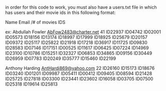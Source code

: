 in order for this code to work, you must also have a users.txt file in which has users and their movie ids in this following format:

Name
Email
/# of movies
IDS

ex:
Abdullah Fowler
AbFow2483@charter.net
41
ID22937
ID04742
ID02001
ID05573
ID18156
ID13174
ID18997
ID17999
ID18925
ID25679
ID20157
ID09372
ID25117
ID25822
ID21918
ID17218
ID36917
ID11725
ID09830
ID28583
ID07146
ID17151
ID00525
ID11617
ID06425
ID07224
ID14969
ID23100
ID10786
ID15251
ID32327
ID06853
ID34865
ID09156
ID30449
ID26959
ID07783
ID20249
ID35777
ID15460
ID22199

Anthony Harding
AntHardi869@yahoo.com
22
ID26160
ID15173
ID18676
ID03240
ID01201
ID09987
ID05411
ID00412
ID09405
ID08594
ID21428
ID25725
ID27818
ID03300
ID23441
ID23602
ID16058
ID03705
ID07500
ID25318
ID19614
ID25813
